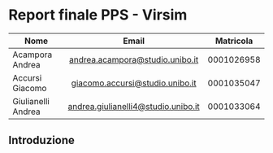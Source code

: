  

# Report finale PPS - Virsim



| Nome               |                Email                | Matricola  |
| ------------------ | :---------------------------------: | ---------- |
| Acampora Andrea    |   andrea.acampora@studio.unibo.it   | 0001026958 |
| Accursi Giacomo    |   giacomo.accursi@studio.unibo.it   | 0001035047 |
| Giulianelli Andrea | andrea.giulianelli4@studio.unibo.it | 0001033064 |



## Introduzione

